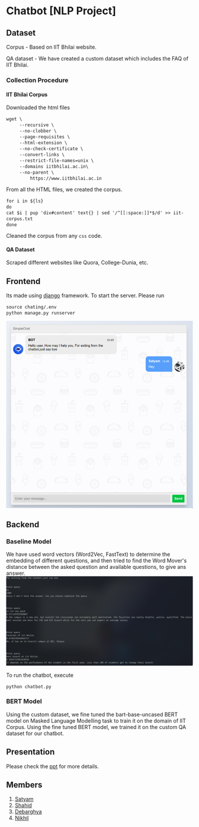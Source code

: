 # Chatbot [NLP Project]

## Dataset
Corpus - Based on IIT Bhilai website.

QA dataset - We have created a custom dataset which includes the FAQ of IIT Bhilai. 

### Collection Procedure
#### IIT Bhilai Corpus
Downloaded the html files
```shell
wget \
     --recursive \
     --no-clobber \
     --page-requisites \
     --html-extension \
     --no-check-certificate \
     --convert-links \
     --restrict-file-names=unix \
     --domains iitbhilai.ac.in\
     --no-parent \
         https://www.iitbhilai.ac.in
````
From all the HTML files, we created the corpus.
```shell
for i in ${ls}
do
cat $i | pup 'div#content' text{} | sed '/^[[:space:]]*$/d' >> iit-corpus.txt
done
```
Cleaned the corpus from any `css` code.
#### QA Dataset
Scraped different websites like Quora, College-Dunia, etc.

## Frontend
Its made using [django](https://www.djangoproject.com/) framework.
To start the server. Please run
```shell
source chating/.env
python manage.py runserver
```
![UI](./assets/frontend.png)

## Backend
### Baseline Model
We have used word vectors (Word2Vec, FastText) to determine the embedding of different questions, and then tried
to find the Word Mover's distance between the asked question and available questions, to give ans answer.
![Chatbot](./assets/chatbot_baseline.png)

To run the chatbot, execute
```shell
python chatbot.py
```

### BERT Model
Using the custom dataset, we fine tuned the bart-base-uncased BERT model on Masked Language Modelling task to train it on the domain of IIT Corpus.
Using the fine tuned BERT model, we trained it on the custom QA dataset for our chatbot.

## Presentation
Please check the [ppt](./Group25.pdf) for more details.

## Members
1. [Satyam](https://github.com/satyams2812)
2. [Shahid](https://github.com/sowdagar3)
3. [Debarghya](https://github.com/deba-iitbh)
4. [Nikhil](https://github.com/nikhildotpy)
